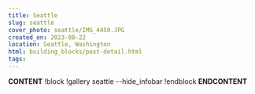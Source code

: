 ```yaml
---
title: Seattle
slug: seattle
cover_photo: seattle/IMG_4450.JPG
created_on: 2023-08-22
location: Seattle, Washington
html: building_blocks/post-detail.html
tags:
---
```

__CONTENT__
!block
!gallery seattle --hide_infobar
!endblock
__ENDCONTENT__
